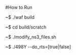 #How to Run

~$ ./waf build

~$ cd build/scratch

~$ ./modify_ns3_files.sh

~$ ./498Y --do_rts=[true|false]

